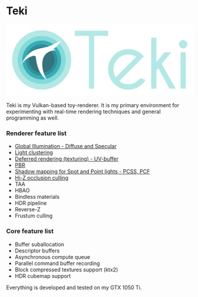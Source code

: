 # Teki
![](docs/images/banner.png)


Teki is my Vulkan-based toy-renderer. It is my primary environment for experimenting with real-time rendering techniques and general programming as well. 
### Renderer feature list
* [Global Illumination - Diffuse and Specular](docs/gi.md)
* [Light clustering](docs/clustering.md)  
* [Deferred rendering (texturing) - UV-buffer](docs/deferred.md)    
* [PBR](docs/pbr.md)
* [Shadow mapping for Spot and Point lights - PCSS, PCF](docs/shadows.md)
* [Hi-Z occlusion culling](docs/occlusion_culling.md)
* TAA  
* HBAO  
* Bindless materials   
* HDR pipeline      
* Reverse-Z  
* Frustum culling  
### Core feature list
* Buffer suballocation
* Descriptor buffers
* Asynchronous compute queue
* Parallel command buffer recording
* Block compressed textures support (ktx2)
* HDR cubemap support

Everything is developed and tested on my GTX 1050 Ti.
